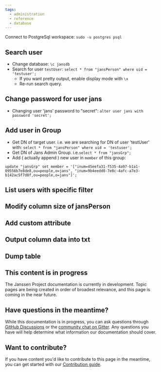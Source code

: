 ```yaml
---
tags:
  - administration
  - reference
  - database
---
```


Connect to PostgreSql workspace: `sudo -u postgres psql` 

## Search user

* Change database: `\c jansdb`
* Search for user `testUser`: `select * from "jansPerson" where uid = 'testuser';`
  * If you want pretty output, enable display mode with `\x` 
  * Re-run search query. 

## Change password for user jans

* Changing user 'jans' password to "secret": `alter user jans with password 'secret';` 

## Add user in Group

* Get DN of target user. i.e. we are searching for DN of user 'testUser' with: `select * from "jansPerson" where uid = 'testuser';`
* Get DN of Jans Admin Group. i.e.`select * from "jansGrp";`
* Add ( actually append ) new user in `member` of this group: 
```
update "jansGrp" set member = '["inum=45eefa31-f535-4a97-b1a1-09556b7e8de8,ou=people,o=jans", "inum=9b4eedd0-7e8c-4afc-a7e3-b142ac5f7d8f,ou=people,o=jans"]';
```

## List users with specific filter 

## Modify column size of jansPerson 

## Add custom attribute

## Output column data into txt

## Dump table



## This content is in progress

The Janssen Project documentation is currently in development. Topic pages are being created in order of broadest relevance, and this page is coming in the near future.

## Have questions in the meantime?

While this documentation is in progress, you can ask questions through [GitHub Discussions](https://github.com/JanssenProject/jans/discussion) or the [community chat on Gitter](https://gitter.im/JanssenProject/Lobby). Any questions you have will help determine what information our documentation should cover.

## Want to contribute?

If you have content you'd like to contribute to this page in the meantime, you can get started with our [Contribution guide](https://docs.jans.io/head/CONTRIBUTING/).
